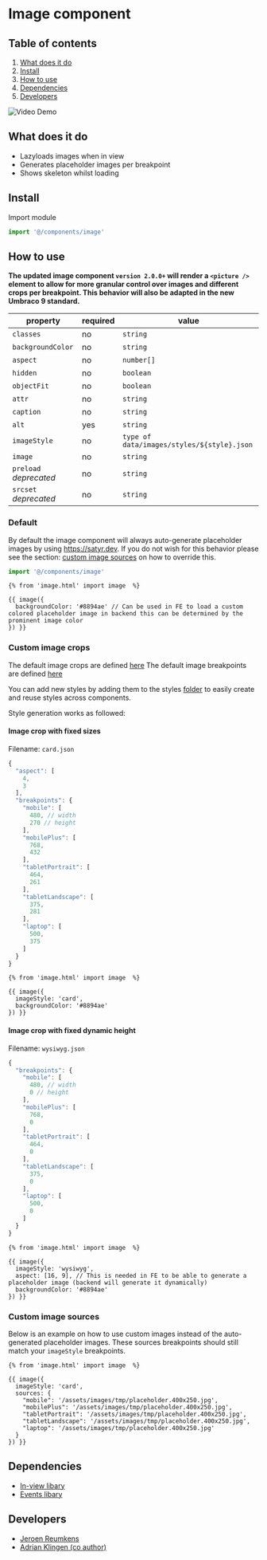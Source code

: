 # Image component

## Table of contents

1. [What does it do](#markdown-header-what-does-it-do)
2. [Install](#markdown-header-install)
3. [How to use](#markdown-header-how-to-use)
4. [Dependencies](#markdown-header-dependencies)
5. [Developers](#markdown-header-developers)

![Video Demo](./_demo/video.gif)

## What does it do

- Lazyloads images when in view
- Generates placeholder images per breakpoint
- Shows skeleton whilst loading

## Install

Import module

```javascript
import '@/components/image'
```

## How to use

**The updated image component `version 2.0.0+` will render a `<picture />` element to allow for more granular control over images and different crops per breakpoint. This behavior will also be adapted in the new Umbraco 9 standard.**

| property               | required | value                                      |
| ---------------------- | -------- | ------------------------------------------ |
| `classes`              | no       | `string`                                   |
| `backgroundColor`      | no       | `string`                                   |
| `aspect`               | no       | `number[]`                                 |
| `hidden`               | no       | `boolean`                                  |
| `objectFit`            | no       | `boolean`                                  |
| `attr`                 | no       | `string`                                   |
| `caption`              | no       | `string`                                   |
| `alt`                  | yes      | `string`                                   |
| `imageStyle`           | no       | `type of data/images/styles/${style}.json` |
| `image`                | no       | `string`                                   |
| `preload` _deprecated_ | no       | `string`                                   |
| `srcset` _deprecated_  | no       | `string`                                   |

### Default

By default the image component will always auto-generate placeholder images by using https://satyr.dev.
If you do not wish for this behavior please see the section: [custom image sources](#markdown-header-custom-image-sources) on how to override this.

```javascript
import '@/components/image'
```

```htmlmixed
{% from 'image.html' import image  %}

{{ image({
  backgroundColor: '#8894ae' // Can be used in FE to load a custom colored placeholder image in backend this can be determined by the prominent image color
}) }}
```

### Custom image crops

The default image crops are defined [here](/source/data/images/styles/default.json)
The default image breakpoints are defined [here](/source/data/images/breakpoints.json)

You can add new styles by adding them to the styles [folder](/source/data/images/styles/) to easily create and reuse styles across components.

Style generation works as followed:

#### Image crop with fixed sizes

Filename: `card.json`

```javascript
{
  "aspect": [
    4,
    3
  ],
  "breakpoints": {
    "mobile": [
      480, // width
      270 // height
    ],
    "mobilePlus": [
      768,
      432
    ],
    "tabletPortrait": [
      464,
      261
    ],
    "tabletLandscape": [
      375,
      281
    ],
    "laptop": [
      500,
      375
    ]
  }
}
```

```htmlmixed
{% from 'image.html' import image  %}

{{ image({
  imageStyle: 'card',
  backgroundColor: '#8894ae'
}) }}
```

#### Image crop with fixed dynamic height

Filename: `wysiwyg.json`

```javascript
{
  "breakpoints": {
    "mobile": [
      480, // width
      0 // height
    ],
    "mobilePlus": [
      768,
      0
    ],
    "tabletPortrait": [
      464,
      0
    ],
    "tabletLandscape": [
      375,
      0
    ],
    "laptop": [
      500,
      0
    ]
  }
}
```

```htmlmixed
{% from 'image.html' import image  %}

{{ image({
  imageStyle: 'wysiwyg',
  aspect: [16, 9], // This is needed in FE to be able to generate a placeholder image (backend will generate it dynamically)
  backgroundColor: '#8894ae'
}) }}
```

### Custom image sources

Below is an example on how to use custom images instead of the auto-generated placeholder images.
These sources breakpoints should still match your `imageStyle` breakpoints.

```htmlmixed
{% from 'image.html' import image  %}

{{ image({
  imageStyle: 'card',
  sources: {
    "mobile": '/assets/images/tmp/placeholder.400x250.jpg',
    "mobilePlus": '/assets/images/tmp/placeholder.400x250.jpg',
    "tabletPortrait": '/assets/images/tmp/placeholder.400x250.jpg',
    "tabletLandscape": '/assets/images/tmp/placeholder.400x250.jpg',
    "laptop": '/assets/images/tmp/placeholder.400x250.jpg'
  }
}) }}
```

## Dependencies

- [In-view libary](/utilities/in-view/)
- [Events libary](/utilities/events/)

## Developers

- [Jeroen Reumkens](mailto:jeroen-reumkens@tamtam.nl)
- [Adrian Klingen (co author)](mailto:adrian.klingen@deptagency.com)
